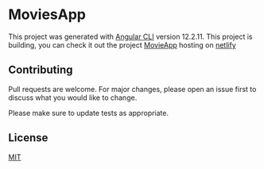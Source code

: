 # MoviesApp

This project was generated with [Angular CLI](https://github.com/angular/angular-cli) version 12.2.11.
This project is building, you can check it out the project [MovieApp](https://stoic-colden-04660f.netlify.app/) hosting on [netlify](https://www.netlify.com/)




## Contributing
Pull requests are welcome. For major changes, please open an issue first to discuss what you would like to change.

Please make sure to update tests as appropriate.

## License
[MIT](https://choosealicense.com/licenses/mit/)